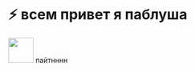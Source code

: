 # ⚡ всем привет я паблуша

<img src="https://cdn.jsdelivr.net/gh/devicons/devicon@latest/icons/python/python-original.svg" width="50" height="50" /> пайтнннн
